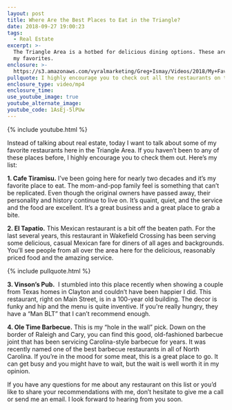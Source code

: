 ```yaml
---
layout: post
title: Where Are the Best Places to Eat in the Triangle?
date: 2018-09-27 19:00:23
tags:
  - Real Estate
excerpt: >-
  The Triangle Area is a hotbed for delicious dining options. These are a few of
  my favorites.
enclosure: >-
  https://s3.amazonaws.com/vyralmarketing/Greg+Ismay/Videos/2018/My+Favorite+Restaurants+-+Raleigh+Real+Estate+Agent.mp4
pullquote: I highly encourage you to check out all the restaurants on this list.
enclosure_type: video/mp4
enclosure_time:
use_youtube_image: true
youtube_alternate_image:
youtube_code: 1AsEj-5lPUw
---
```


{% include youtube.html %}

Instead of talking about real estate, today I want to talk about some of my favorite restaurants here in the Triangle Area. If you haven’t been to any of these places before, I highly encourage you to check them out. Here’s my list:

**1. Cafe Tiramisu.** I’ve been going here for nearly two decades and it’s my favorite place to eat. The mom-and-pop family feel is something that can’t be replicated. Even though the original owners have passed away, their personality and history continue to live on. It’s quaint, quiet, and the service and the food are excellent. It’s a great business and a great place to grab a bite.

**2. El Tapatio.** This Mexican restaurant is a bit off the beaten path. For the last several years, this restaurant in Wakefield Crossing has been serving some delicious, casual Mexican fare for diners of all ages and backgrounds. You’ll see people from all over the area here for the delicious, reasonably priced food and the amazing service.

{% include pullquote.html %}

**3. Vinson’s Pub.** &nbsp;I stumbled into this place recently when showing a couple from Texas homes in Clayton and couldn’t have been happier I did. This restaurant, right on Main Street, is in a 100-year old building. The decor is funky and hip and the menu is quite inventive. If you're really hungry, they have a “Man BLT” that I can’t recommend enough.

**4. Ole Time Barbecue.** This is my “hole in the wall” pick. Down on the border of Raleigh and Cary, you can find this good, old-fashioned barbecue joint that has been servicing Carolina-style barbecue for years. It was recently named one of the best barbecue restaurants in all of North Carolina. If you’re in the mood for some meat, this is a great place to go. It can get busy and you might have to wait, but the wait is well worth it in my opinion.

If you have any questions for me about any restaurant on this list or you’d like to share your recommendations with me, don’t hesitate to give me a call or send me an email. I look forward to hearing from you soon.

&nbsp;